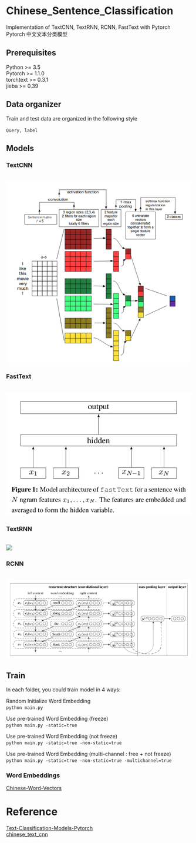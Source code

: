 # Chinese_Sentence_Classification
Implementation of TextCNN, TextRNN, RCNN, FastText with Pytorch  
Pytorch 中文文本分类模型    

## Prerequisites
Python >= 3.5  
Pytorch >= 1.1.0  
torchtext  >= 0.3.1   
jieba >= 0.39  

## Data organizer 
Train and test data are organized in the following style  

`
Query, label
`

## Models
### TextCNN 
<br>
<img src="https://github.com/HowieMa/Chinese_Sentence_Classification/blob/master/src/img/TextCNN.png" />
<br>

### FastText
<br>
<img src="https://github.com/HowieMa/Chinese_Sentence_Classification/blob/master/src/img/fastText.png" />
<br>

### TextRNN 
<br>
<img src="https://github.com/HowieMa/Chinese_Sentence_Classification/blob/master/src/img/BiLSTM.png" />
<br>

### RCNN 
<br>
<img src="https://github.com/HowieMa/Chinese_Sentence_Classification/blob/master/src/img/RCNN.png" />
<br>



## Train 
In each folder, you could train model in 4 ways:  

Random Initialize Word Embedding   
`python main.py`

Use pre-trained Word Embedding  (freeze)  
`python main.py -static=true`

Use pre-trained Word Embedding  (not freeze)  
`python main.py -static=true -non-static=true`

Use pre-trained Word Embedding  (multi-channel : free + not freeze)   
`python main.py -static=true -non-static=true -multichannel=true`

### Word Embeddings 
[Chinese-Word-Vectors](https://github.com/Embedding/Chinese-Word-Vectors)


# Reference 
[Text-Classification-Models-Pytorch ](https://github.com/AnubhavGupta3377/Text-Classification-Models-Pytorch)  
[chinese_text_cnn](https://github.com/bigboNed3/chinese_text_cnn)


